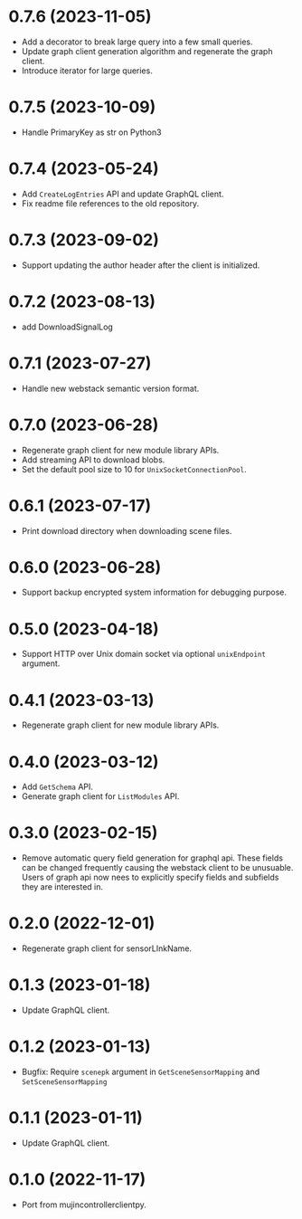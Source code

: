 # 0.7.6 (2023-11-05)

- Add a decorator to break large query into a few small queries.
- Update graph client generation algorithm and regenerate the graph client.
- Introduce iterator for large queries.


# 0.7.5 (2023-10-09)

- Handle PrimaryKey as str on Python3


# 0.7.4 (2023-05-24)

- Add `CreateLogEntries` API and update GraphQL client.
- Fix readme file references to the old repository.


# 0.7.3 (2023-09-02)

- Support updating the author header after the client is initialized.


# 0.7.2 (2023-08-13)

- add DownloadSignalLog


# 0.7.1 (2023-07-27)

- Handle new webstack semantic version format.


# 0.7.0 (2023-06-28)

- Regenerate graph client for new module library APIs.
- Add streaming API to download blobs.
- Set the default pool size to 10 for `UnixSocketConnectionPool`.


# 0.6.1 (2023-07-17)

- Print download directory when downloading scene files.


# 0.6.0 (2023-06-28)

- Support backup encrypted system information for debugging purpose.


# 0.5.0 (2023-04-18)

- Support HTTP over Unix domain socket via optional `unixEndpoint` argument.


# 0.4.1 (2023-03-13)

- Regenerate graph client for new module library APIs.


# 0.4.0 (2023-03-12)

- Add `GetSchema` API.
- Generate graph client for `ListModules` API.


# 0.3.0 (2023-02-15)

- Remove automatic query field generation for graphql api. These fields can be
  changed frequently causing the webstack client to be unusuable. Users of
  graph api now nees to explicitly specify fields and subfields they are
  interested in.


# 0.2.0 (2022-12-01)

- Regenerate graph client for sensorLInkName.


# 0.1.3 (2023-01-18)

- Update GraphQL client.


# 0.1.2 (2023-01-13)

- Bugfix: Require `scenepk` argument in `GetSceneSensorMapping` and `SetSceneSensorMapping`


# 0.1.1 (2023-01-11)

- Update GraphQL client.


# 0.1.0 (2022-11-17)

- Port from mujincontrollerclientpy.
